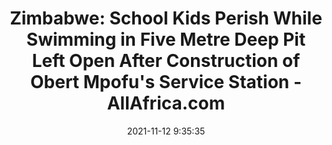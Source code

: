 ---
"title": "Zimbabwe: School Kids Perish While Swimming in Five Metre Deep Pit Left Open After Construction of Obert Mpofu's Service Station - AllAfrica.com"
"date": "2021-11-12 9:35:35"
"feed_name": "GOOGLENEWSCONSTRUCTION"
"feed_website": "https://news.google.com/search?q=construction%2Bincident&hl=en-US&gl=US&ceid=US:en"
"feed_rss": "https://news.google.com/rss/search?q=construction%2Bincident&hl=en-US&gl=US&ceid=US:en"
"link": "https://allafrica.com/stories/202111120339.html"
"source": "{'href': 'https://allafrica.com', 'title': 'AllAfrica.com'}"
"file": "_posts/2021-1-1-748007152fdb5b16219d6661b372573e0b248154.md"
"accident": "0"
"drilling": "0"
"dead": "0"
"injured": "0"
"arrested": "0"
"place": "unknown place"
"where": "unknown site"
"causes": "unknown"
"place_uri": "unknown place"
---